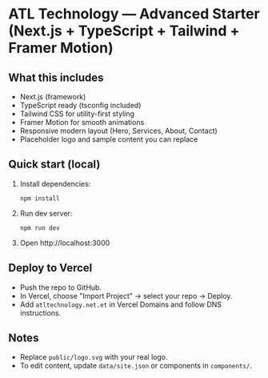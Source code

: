 # ATL Technology — Advanced Starter (Next.js + TypeScript + Tailwind + Framer Motion)

## What this includes
- Next.js (framework)  
- TypeScript ready (tsconfig included)  
- Tailwind CSS for utility-first styling  
- Framer Motion for smooth animations  
- Responsive modern layout (Hero, Services, About, Contact)  
- Placeholder logo and sample content you can replace

## Quick start (local)
1. Install dependencies:
   ```
   npm install
   ```
2. Run dev server:
   ```
   npm run dev
   ```
3. Open http://localhost:3000

## Deploy to Vercel
- Push the repo to GitHub.
- In Vercel, choose "Import Project" → select your repo → Deploy.
- Add `atltechnology.net.et` in Vercel Domains and follow DNS instructions.

## Notes
- Replace `public/logo.svg` with your real logo.
- To edit content, update `data/site.json` or components in `components/`.
